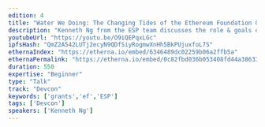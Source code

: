 ```yaml
---
edition: 4
title: "Water We Doing: The Changing Tides of the Ethereum Foundation Grants Program"
description: "Kenneth Ng from the ESP team discusses the role & goals of the EF's Ecosystem Support Pipeline."
youtubeUrl: "https://youtu.be/O9iQEPqxLGc"
ipfsHash: "QmZ2A542LUTj2ecyN9QDfSiyRogmwXnHh5BkPUjuxfoL7S"
ethernaIndex: "https://etherna.io/embed/6346489dc02259b06a2ffb5a"
ethernaPermalink: "https://etherna.io/embed/0c82fbd036b053408fd44a386332cab3bffc5b8820ef05c8baf40f43e4246b6d"
duration: 550
expertise: "Beginner"
type: "Talk"
track: "Devcon"
keywords: ['grants','ef','ESP']
tags: ['Devcon']
speakers: ['Kenneth Ng']
---
```

